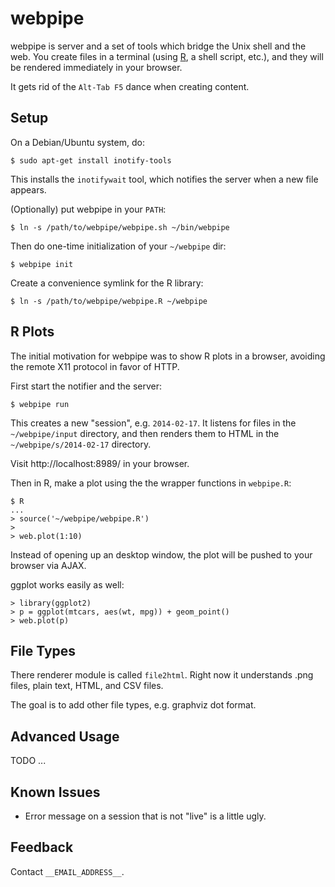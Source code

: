 webpipe
=======

webpipe is server and a set of tools which bridge the Unix shell and the web.
You create files in a terminal (using [R][], a shell script, etc.), and they
will be rendered immediately in your browser.

It gets rid of the `Alt-Tab F5` dance when creating content.

[R]: http://r-project.org/

Setup
-----

On a Debian/Ubuntu system, do:

    $ sudo apt-get install inotify-tools

This installs the `inotifywait` tool, which notifies the server when a new file
appears.

(Optionally) put webpipe in your `PATH`:

    $ ln -s /path/to/webpipe/webpipe.sh ~/bin/webpipe

Then do one-time initialization of your `~/webpipe` dir:

    $ webpipe init

Create a convenience symlink for the R library:

    $ ln -s /path/to/webpipe/webpipe.R ~/webpipe


R Plots
-------

The initial motivation for webpipe was to show R plots in a browser, avoiding
the remote X11 protocol in favor of HTTP.

First start the notifier and the server:

    $ webpipe run

This creates a new "session", e.g. `2014-02-17`.  It listens for files in the
`~/webpipe/input` directory, and then renders them to HTML in the
`~/webpipe/s/2014-02-17` directory.
  
Visit http://localhost:8989/ in your browser.

Then in R, make a plot using the the wrapper functions in `webpipe.R`:
  
    $ R
    ...
    > source('~/webpipe/webpipe.R')
    >
    > web.plot(1:10)
    
Instead of opening up an desktop window, the plot will be pushed to your
browser via AJAX.

ggplot works easily as well:
    
    > library(ggplot2)
    > p = ggplot(mtcars, aes(wt, mpg)) + geom_point()
    > web.plot(p)


<!--
Advanced usage?

    $ webpipe serve 2013-12-01  # serve an old session
    $ webpipe serve downtime    # create a new named session and serve it
      # inotifywait $dir | (file2html | serve)
  -->

 
<!-- TODO: animated screenshot -->


File Types
----------

There renderer module is called `file2html`.  Right now it understands .png
files, plain text, HTML, and CSV files.

The goal is to add other file types, e.g. graphviz dot format.

Advanced Usage
--------------

TODO ...

<!--

The tools form a pipeline as follows:

- R (or any other tools): write files into a directory

- inotifywait - every time a new file appears in the directory, print its
  filename to stdout

- file2html - take the file and "render" it to HTML
- write_files - write rendered files to a directory
- wait_server - block on the next file in a sequence, to allow a "hanging GET"
  to push the file to the browser

- webpipe - main program that strings all these parts together.

Usage:
  $ ./run.sh serve

  $ mkfifo pipe
  $ webpipe render >pipe
    # inotifywait $dir | file2html >pipe
  $ webpipe serve-rendered <pipe
    # read from pipe and serve


- TODO: do this all in process?  Or does it matter?  I guess it's nicer for
- usage reporting, etc.  Plumb file2html and webpipe together.

TODO:

For a remote work setup, you will normally have an inotifywait process and a
webpipe process on the remote machine.  The webpipe process is a web server,
and you view it from your local machine.

An alternative configuration is to run the web server on the *local* machine.
If you don't want a public HTTP server on the remote machine, you may prefer
this setup (although it's more complicated).

- on remote machine: inotify process piped to file2html process, which has its
  stdout directed to a named pie
- ssh from local to remote machine, reading from a named pipe
- ssh stdout piped to webpipe process on local machine, which servers the
  snippets.
  
usage:
- On remote machine:   ./remote.sh print-parts
- On local machine:     ssh ... | ./run.sh webpipe

-->

Known Issues
------------

- Error message on a session that is not "live" is a little ugly.

Feedback
--------

Contact `__EMAIL_ADDRESS__`.



<!-- 

Latch Server
------------

Include in the static HTML output.

latch.js

webpipe refresh *.txt
# listen to *.txt
# and then when it hinges, you do ./build.sh  or Make?
#  foo.txt -> make foo.html
# and then it will POST to latch?  or change it to stdin, named pipe?
#
# the HTML waits on the latch
# 


while true;
  inotifywait
  local file=foo.html
  make $file
  curl http://localhost:8989/latch/$FILE?
done

# what if you change the style?  I guess you can just save the style, and then
# save the file


webpipe scroll
webpipe serve

-->


